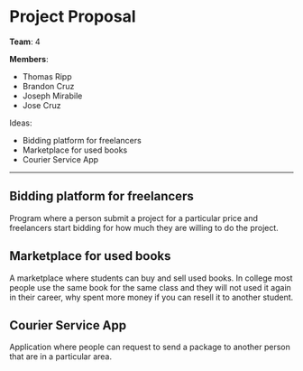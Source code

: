 # Project Proposal
**Team**: 4

**Members**:
- Thomas Ripp
- Brandon Cruz 
- Joseph Mirabile
- Jose Cruz

Ideas:
- Bidding platform for freelancers
- Marketplace for used books
- Courier Service App

---

## Bidding platform for freelancers

Program where a person submit a project for a particular price and freelancers start bidding for how much they are willing to do the project.

## Marketplace for used books

A marketplace where students can buy and sell used books. In college most people use the same book for the same class and they will not used it again in their career, why spent more money if you can resell it to another student.

## Courier Service App

Application where people can request to send a package to another person that are in a particular area.